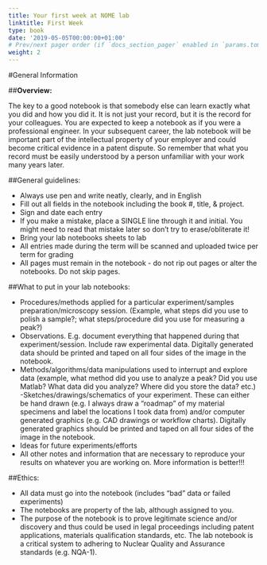 ```yaml
---
title: Your first week at NOME lab
linktitle: First Week
type: book
date: '2019-05-05T00:00:00+01:00'
# Prev/next pager order (if `docs_section_pager` enabled in `params.toml`)
weight: 2
---
```



#General Information

##**Overview:** 


The key to a good notebook is that somebody else can learn exactly what you did and how you did it. It is not just your record, but it is the record for your colleagues. You are expected to keep a notebook as if you were a professional engineer.  In your subsequent career, the lab notebook will be important part of the intellectual property of your employer and could become critical evidence in a patent dispute. So remember that what you record must be easily understood by a person unfamiliar with your work many years later.

<div style="break-after:page"></div>

##General guidelines:

- Always use pen and write neatly, clearly, and in English
- Fill out all fields in the notebook including the book #, title, & project.
- Sign and date each entry
- If you make a mistake, place a SINGLE line through it and initial. You might need to read that mistake later so don’t try to erase/obliterate it!
- Bring your lab notebooks sheets to lab
- All entries made during the term will be scanned and uploaded twice per term for grading
- All pages must remain in the notebook - do not rip out pages or alter the notebooks. Do not skip pages.

##What to put in your lab notebooks:

- Procedures/methods applied for a particular experiment/samples preparation/microscopy session. (Example, what steps did you use to polish a sample?; what steps/procedure did you use for measuring a peak?)
- Observations. E.g. document everything that happened during that experiment/session. Include raw experimental data. Digitally generated data should be printed and taped on all four sides of the image in the notebook.
- Methods/algorithms/data manipulations used to interrupt and explore data (example, what method did you use to analyze a peak? Did you use Matlab? What data did you analyze? Where did you store the data? etc.)
-Sketches/drawings/schematics of your experiment. These can either be hand drawn (e.g. I always draw a “roadmap” of my material specimens and label the locations I took data from) and/or computer generated graphics (e.g. CAD drawings or workflow charts). Digitally generated graphics should be printed and taped on all four sides of the image in the notebook.
- Ideas for future experiments/efforts
- All other notes and information that are necessary to reproduce your results on whatever you are working on. More information is better!!!

##Ethics:

- All data must go into the notebook (includes “bad” data or failed experiments)
- The notebooks are property of the lab, although assigned to you. 
- The purpose of the notebook is to prove legitimate science and/or discovery and thus could be used in legal proceedings including patent applications, materials qualification standards, etc. The lab notebook is a critical system to adhering to Nuclear Quality and Assurance standards (e.g. NQA-1).